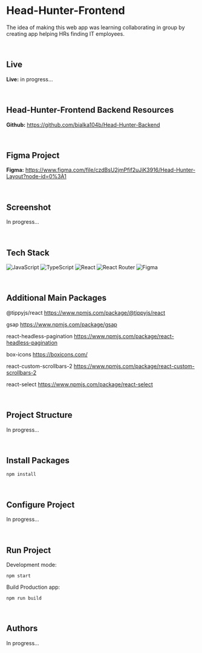 # Head-Hunter-Frontend

The idea of making this web app was learning collaborating in group by creating app helping HRs finding IT employees.

<br>

## Live

**Live:** in progress...

<br>

## Head-Hunter-Frontend Backend Resources

**Github:** https://github.com/bialka104b/Head-Hunter-Backend

<br>

## Figma Project

**Figma:** https://www.figma.com/file/czdBsU2jmPfif2uJiK3916/Head-Hunter-Layout?node-id=0%3A1

<br>

## Screenshot

<!-- ![Preview](/res/opera_7CVCGUQRug.png) -->
In progress...

<br>

## Tech Stack

![JavaScript](https://img.shields.io/badge/javascript-%23323330.svg?style=for-the-badge&logo=javascript&logoColor=%23F7DF1E)
![TypeScript](https://img.shields.io/badge/typescript-%23007ACC.svg?style=for-the-badge&logo=typescript&logoColor=white)
![React](https://img.shields.io/badge/react-%2320232a.svg?style=for-the-badge&logo=react&logoColor=%2361DAFB)
![React Router](https://img.shields.io/badge/React_Router-CA4245?style=for-the-badge&logo=react-router&logoColor=white)
![Figma](https://img.shields.io/badge/figma-%23F24E1E.svg?style=for-the-badge&logo=figma&logoColor=white)

<br>

## Additional Main Packages

@tippyjs/react
https://www.npmjs.com/package/@tippyjs/react

gsap
https://www.npmjs.com/package/gsap

react-headless-pagination
https://www.npmjs.com/package/react-headless-pagination

box-icons
https://boxicons.com/

react-custom-scrollbars-2
https://www.npmjs.com/package/react-custom-scrollbars-2

react-select
https://www.npmjs.com/package/react-select

<br>

## Project Structure
In progress...

<br>

## Install Packages

    npm install

<br>

## Configure Project
In progress...

<br>

## Run Project

Development mode:

    npm start

Build Production app:

    npm run build

<br>

## Authors
In progress...